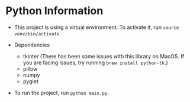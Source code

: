 # Python Information
- This project is using a virtual environment. To activate it, run `source venv/bin/activate`.
- Dependencies
    - tkinter (There has been some issues with this library on MacOS. If you are facing issues, try running `brew install python-tk`.)
    - pillow
    - numpy
    - pyglet

- To run the project, run `python main.py`.